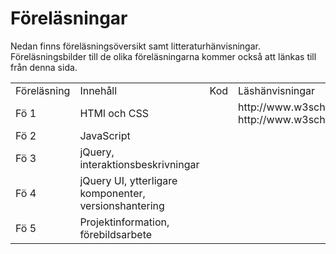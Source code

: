 # Föreläsningar

Nedan finns föreläsningsöversikt samt litteraturhänvisningar. Föreläsningsbilder till de olika föreläsningarna kommer också att länkas till från denna sida.

<table>
    <tr>
        <td>Föreläsning</td>
        <td>Innehåll</td>
        <td>Kod</td>
        <td>Läshänvisningar</td>
    </tr>
    <tr>
        <td>Fö 1</td>
        <td>HTMl och CSS</td>
        <td></td>
        <td>http://www.w3schools.com/html/default.asp, http://www.w3schools.com/css/default.asp</td>
    </tr>
    <tr>
        <td>Fö 2</td>
        <td>JavaScript</td>
        <td></td>
        <td></td>
    </tr>
    <tr>
        <td>Fö 3</td>
        <td>jQuery, interaktionsbeskrivningar</td>
        <td></td>
        <td></td>
    </tr>
    <tr>
        <td>Fö 4</td>
        <td>jQuery UI, ytterligare komponenter, versionshantering</td>
        <td></td>
        <td></td>
    </tr>
    <tr>
        <td>Fö 5</td>
        <td>Projektinformation, förebildsarbete</td>
        <td></td>
        <td></td>
    </tr>
</table>
